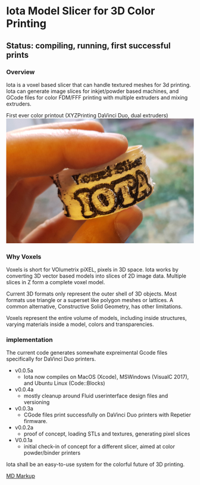 
# Iota Model Slicer for 3D Color Printing #

## Status: compiling, running, first successful prints

### Overview ###

Iota is a voxel based slicer that can handle textured meshes for 3d
printing. Iota can generate image slices for inkjet/powder based
machines, and GCode files for color FDM/FFF printing with multiple
extruders and mixing extruders.

First ever color printout (XYZPrinting DaVinci Duo, dual extruders)
![picture alt](html/first_color_print.jpg "First ever color printout")

### Why Voxels ###

Voxels is short for VOlumetrix piXEL, pixels in 3D space. Iota works by converting 3D vector 
based models into slices of 2D image data. Multiple slices in Z form a complete voxel model.

Current 3D formats only represent the outer shell of 3D objects. Most formats use triangle or a 
superset like polygon meshes or lattices. A common alternative, Constructive Solid Geometry, 
has other limitations. 

Voxels represent the entire volume of models, including inside structures, varying materials
inside a model, colors and transparencies.

### implementation ###

The current code generates somewhate expreimental Gcode files specifically for DaVinci Duo printers.

* v0.0.5a
  * Iota now compiles on MacOS (Xcode), MSWindows (VisualC 2017), and Ubuntu Linux (Code::Blocks)
* v0.0.4a
  * mostly cleanup around Fluid userinterface design files and versioning
* v0.0.3a 
  * CGode files print successfully on DaVinci Duo printers with Repetier firmware.
* v0.0.2a
  * proof of concept, loading STLs and textures, generating pixel slices
* V0.0.1a
  * initial check-in of concept for a different slicer, aimed at color powder/binder printers

Iota shall be an easy-to-use system for the colorful future of 3D printing.


[MD Markup](https://github.com/tchapi/markdown-cheatsheet/blob/master/README.md)
